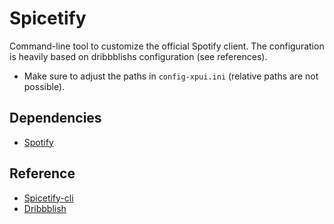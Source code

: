 # Spicetify

Command-line tool to customize the official Spotify client. The configuration is
heavily based on dribbblishs configuration (see references).

- Make sure to adjust the paths in `config-xpui.ini` (relative paths are not
  possible).

## Dependencies

- [Spotify](https://www.spotify.com/)

## Reference

- [Spicetify-cli](https://github.com/khanhas/spicetify-cli)
- [Dribbblish](https://github.com/morpheusthewhite/spicetify-themes/tree/v2/Dribbblish)
